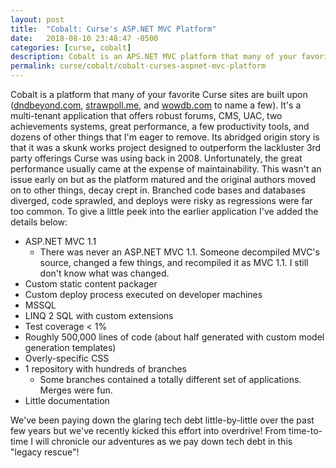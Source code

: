 ```yaml
---
layout: post
title:  "Cobalt: Curse's ASP.NET MVC Platform"
date:   2018-08-10 23:48:47 -0500
categories: [curse, cobalt]
description: Cobalt is an APS.NET MVC platform that many of your favorite sites are built upon. I'm going to chronicle my adventures as we pay down its tech debt.
permalink: curse/cobalt/cobalt-curses-aspnet-mvc-platform
---
```


Cobalt is a platform that many of your favorite Curse sites are built upon ([dndbeyond.com](https://www.dndbeyond.com), [strawpoll.me](https://www.strawpoll.me), and [wowdb.com](https://www.wowdb.com) to name a few). It's a multi-tenant application that offers robust forums, CMS, UAC, two achievements systems, great performance, a few productivity tools, and dozens of other things that I'm eager to remove. Its abridged origin story is that it was a skunk works project designed to outperform the lackluster 3rd party offerings Curse was using back in 2008. Unfortunately, the great performance usually came at the expense of maintainability. This wasn't an issue early on but as the platform matured and the original authors moved on to other things, decay crept in. Branched code bases and databases diverged, code sprawled, and deploys were risky as regressions were far too common. To give a little peek into the earlier application I've added the details below:

* ASP.NET MVC 1.1
    * There was never an ASP.NET MVC 1.1. Someone decompiled MVC's source, changed a few things, and recompiled it as MVC 1.1. I still don't know what was changed.
* Custom static content packager
* Custom deploy process executed on developer machines
* MSSQL
* LINQ 2 SQL with custom extensions
* Test coverage < 1%
* Roughly 500,000 lines of code (about half generated with custom model generation templates)
* Overly-specific CSS
* 1 repository with hundreds of branches
    * Some branches contained a totally different set of applications. Merges were fun.
* Little documentation

We've been paying down the glaring tech debt little-by-little over the past few years but we've recently kicked this effort into overdrive! From time-to-time I will chronicle our adventures as we pay down tech debt in this "legacy rescue"!

